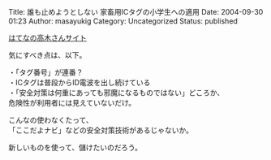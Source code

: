 Title: 誰も止めようとしない 家畜用ICタグの小学生への適用
Date: 2004-09-30 01:23
Author: masayukig
Category: Uncategorized
Status: published

[はてなの高木さんサイト](http://d.hatena.ne.jp/HiromitsuTakagi/20040927)

気にすべき点は、以下。

・「タグ番号」が連番？  
・ICタグは普段からID電波を出し続けている  
・「安全対策は何重にあっても邪魔になるものではない」どころか、  
危険性が利用者には見えていないだけ。

こんなの使わなくたって、  
「ここだよナビ」などの安全対策技術があるじゃないか。

新しいものを使って、儲けたいのだろう。
